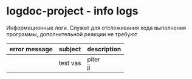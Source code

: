 # logdoc-project - info logs

Информационные логи. Служат для отслеживания хода выполнения программы, дополнительной реакции не требуют

|error message|subject|description|
|---|---|---|
||test vas|piter<br/>jj|
